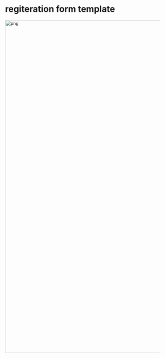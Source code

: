# regiteration form template

<img width="1080" alt="png" src="https://user-images.githubusercontent.com/102757083/161148818-2de11c65-921d-4743-86e8-fa125bf3d95f.PNG">

